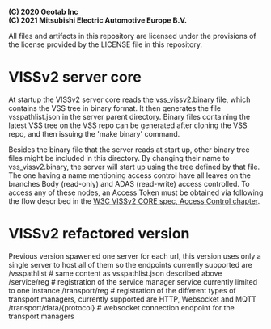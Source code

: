 **(C) 2020 Geotab Inc**<br>
**(C) 2021 Mitsubishi Electric Automotive Europe B.V.**<br>

All files and artifacts in this repository are licensed under the provisions of the license provided by the LICENSE file in this repository.

# VISSv2 server core

At startup the VISSv2 server core reads the vss_vissv2.binary file, which contains the VSS tree in binary format. 
It then generates the file vsspathlist.json in the server parent directory. 
Binary files containing the latest VSS tree on the VSS repo can be generated after cloning the VSS repo, and then issuing the 'make binary' command.

Besides the binary file that the server reads at start up, other binary tree files might be included in this directory. By changing their name to vss_vissv2.binary, the server will start up using the tree defined by that file.<br>
The one having a name mentioning access control have all leaves on the branches Body (read-only) and ADAS (read-write) access controlled. To access any of these nodes, an Access Token must be obtained via following the flow described in the <a href="https://github.com/w3c/automotive/blob/gh-pages/spec/VISSv2_Core.html">W3C VISSv2 CORE spec, Access Control chapter</a>.

# VISSv2 refactored version
Previous version spawened one server for each url, this version uses only a single server to host all of them so the endpoints currently supported are 
/vsspathlist                # same content as vsspathlist.json described above
/service/reg                # registration of the service manager service currently limited to one instance
/transport/reg              # registration of the different types of transport managers, currently supported are HTTP, Websocket and MQTT
/transport/data/{protocol}  # websocket connection endpoint for the transport managers